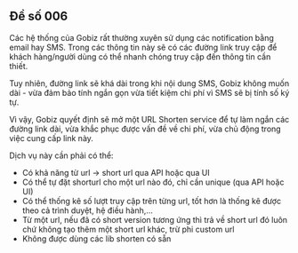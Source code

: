 ## Đề số 006

Các hệ thống của Gobiz rất thường xuyên sử dụng các notification bằng email hay SMS. Trong các thông tin này sẽ có các đường link truy cập để khách hàng/người dùng có thể nhanh chóng truy cập đến thông tin cần thiết.

Tuy nhiên, đường link sẽ khá dài trong khi nội dung SMS, Gobiz không muốn dài - vừa đảm bảo tính ngắn gọn vừa tiết kiệm chi phí vì SMS sẽ bị tính số ký tự.

Vì vậy, Gobiz quyết định sẽ mở một URL Shorten service để tự làm ngắn các đường link dài, vừa khắc phục được vấn đề về chi phí, vừa chủ động trong việc cung cấp link này.

Dịch vụ này cần phải có thể:
- Có khả năng từ url -> short url qua API hoặc qua UI
- Có thể tự đặt shorturl cho một url nào đó, chỉ cần unique (qua API hoặc UI)
- Có thể thống kê số lượt truy cập trên từng url, tốt hơn là thống kê được theo cả trình duyệt, hệ điều hành,...
- Từ một url, nếu đã có short version tương ứng thì trả về short url đó luôn chứ không tạo thêm một short url khác, trừ phi custom url
- Không được dùng các lib shorten có sẵn